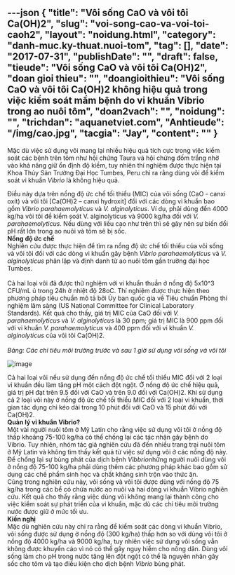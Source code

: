 ---json
{
    "title": "Vôi sống CaO và vôi tôi Ca(OH)2",
    "slug": "voi-song-cao-va-voi-toi-caoh2",
    "layout": "noidung.html",
    "category": "danh-muc.ky-thuat.nuoi-tom",
    "tag": [],
    "date": "2017-07-31",
    "publishDate": "",
    "draft": false,
    "tieude": "Vôi sống CaO và vôi tôi Ca(OH)2",
    "doan gioi thieu": "",
    "doangioithieu": "Vôi sống CaO và vôi tôi Ca(OH)2 không hiệu quả trong việc kiểm soát mầm bệnh do vi khuẩn Vibrio trong ao nuôi tôm",
    "doan2vach": "",
    "noidung": "",
    "trichdan": "aquanetviet.com",
    "Anhtieude": "/img/cao.jpg",
    "tacgia": "Jay",
    "__content__": ""
}
---
<p><span style="font-size:14px">Mặc d&ugrave; việc sử dụng v&ocirc;i mang lại nhiều hiệu quả t&iacute;ch cực trong việc kiểm so&aacute;t c&aacute;c bệnh tr&ecirc;n t&ocirc;m như hội chứng Taura v&agrave; hội chứng đốm trắng nhờ v&agrave;o khả năng giữ ổn định độ kiềm, tuy nhi&ecirc;n th&iacute; nghiệm được thực hiện tại Khoa Thủy Sản Trường Đại Học Tumbes, Peru chỉ ra rằng d&ugrave;ng v&ocirc;i để kiểm so&aacute;t vi khuẩn&nbsp;<em>Vibrio</em>&nbsp;l&agrave; kh&ocirc;ng hiệu quả.</span></p>

<p><span style="font-size:14px">Điều n&agrave;y dựa tr&ecirc;n nồng độ ức chế tối thiểu (MIC) của v&ocirc;i sống (CaO - canxi ox&iacute;t) v&agrave; v&ocirc;i t&ocirc;i [Ca(OH)2 &ndash; canxi hydroxit] đối với c&aacute;c d&ograve;ng vi khuẩn bao gồm&nbsp;<em>Vibrio parahaemolyticus&nbsp;</em>v&agrave;&nbsp;<em>V. alginolyticus</em>. V&iacute; dụ, phải d&ugrave;ng đến 4000 kg/ha v&ocirc;i t&ocirc;i để kiểm so&aacute;t V. alginolyticus v&agrave; 9000 kg/ha đối với&nbsp;<em>V. parahaemolyticus</em>. Nếu d&ugrave;ng với liều cao như tr&ecirc;n th&igrave; sẽ g&acirc;y n&ecirc;n sự biến đổi pH rất lớn trong ao nu&ocirc;i v&agrave; t&ocirc;m sẽ bị sốc.<br />
<strong>Nồng độ ức chế</strong><br />
Nghi&ecirc;n cứu được thực hiện để t&igrave;m ra nồng độ ức chế tối thiểu của v&ocirc;i sống v&agrave; v&ocirc;i t&ocirc;i đối với c&aacute;c d&ograve;ng vi khuẩn g&acirc;y bệnh&nbsp;<em>Vibrio parahaemolyticus</em>&nbsp;v&agrave;&nbsp;<em>V. alginolyticus&nbsp;</em>ph&acirc;n lập v&agrave; định danh từ ao nu&ocirc;i t&ocirc;m gần trường đại học Tumbes.<br />
<br />
Cả hai loại v&ocirc;i đ&atilde; được thử nghiệm với vi khuẩn thuần ở nồng độ 5x10^3 CFU/mL ủ trong 24h ở nhiệt độ 28oC. Th&iacute; nghiệm được thực hiện theo phương ph&aacute;p ti&ecirc;u chuẩn m&ocirc; tả bởi Ủy ban quốc gia về Ti&ecirc;u chuẩn Ph&ograve;ng th&iacute; nghiệm l&acirc;m s&agrave;ng (US National Committee for Clinical Laboratory Standards). Kết quả cho thấy, gi&aacute; trị MIC của CaO đối với&nbsp;<em>V. parahaemolyticus</em>&nbsp;v&agrave;&nbsp;<em>V. alginolyticus</em>&nbsp;l&agrave; 30 ppm; gi&aacute; trị MIC l&agrave; 900 ppm đối với vi khuẩn&nbsp;<em>V. parahaemolyticus</em>&nbsp;v&agrave; 400 ppm đối với vi khuẩn&nbsp;<em>V. alginolyticus</em>&nbsp;của v&ocirc;i t&ocirc;i Ca(OH)2.<br />
<br />
<em>Bảng: C&aacute;c chỉ ti&ecirc;u m&ocirc;i trường trước v&agrave; sau 1 giờ sử dụng v&ocirc;i sống v&agrave; v&ocirc;i t&ocirc;i</em></span></p>

<p><span style="font-size:14px"><img alt="image" src="http://68.media.tumblr.com/0d06aa3b7c34fe444edf39dc5b1e42ff/tumblr_inline_ntbg7hkyWK1txo3bl_1280.jpg" /></span></p>

<p><span style="font-size:14px">Cả hai loại v&ocirc;i nếu sử dụng đến nồng độ ức chế tối thiểu MIC đối với 2 loại vi khuẩn đều l&agrave;m tăng pH một c&aacute;ch đột ngột. Ở nồng độ ức chế hiệu quả, gi&aacute; trị pH đạt tr&ecirc;n 9.5 đối với CaO v&agrave; tr&ecirc;n 9.0 đối với Ca(OH)2. Khi sử dụng cả 2 loại v&ocirc;i n&agrave;y ở nồng độ ức chế tối thiểu MIC đối với 2 loại vi khuẩn, thời gian t&aacute;c dụng chỉ k&eacute;o d&agrave;i trong 10 ph&uacute;t đối với CaO v&agrave; 15 ph&uacute;t đối với Ca(OH)2.<br />
<strong>Quản l&yacute; vi khuẩn Vibrio?</strong><br />
Một v&agrave;i người nu&ocirc;i t&ocirc;m ở Mỹ Latin cho rằng việc sử dụng v&ocirc;i t&ocirc;i ở nồng độ thấp khoảng 75-100 kg/ha c&oacute; thể chống lại c&aacute;c t&aacute;c nh&acirc;n g&acirc;y bệnh do Vibrio. Tuy nhi&ecirc;n, nh&oacute;m t&aacute;c giả nghi&ecirc;n cứu đ&atilde; đến nhiều trang trại nu&ocirc;i t&ocirc;m ở Mỹ Latin v&agrave; kh&ocirc;ng t&igrave;m thấy kết quả từ việc sử dụng v&ocirc;i ở c&aacute;c nồng độ n&agrave;y. Để chống lại sự b&ugrave;ng ph&aacute;t của dịch bệnh&nbsp;<em>Vibbrio</em>những người nu&ocirc;i d&ugrave;ng v&ocirc;i ở nồng độ 75-100 kg/ha phải d&ugrave;ng th&ecirc;m c&aacute;c phương ph&aacute;p kh&aacute;c bao gồm sử dụng c&aacute;c chế phẩm sinh học v&agrave; chất kh&aacute;ng sinh trộn v&agrave;o thức ăn.<br />
Cũng trong nghi&ecirc;n cứu n&agrave;y, v&ocirc;i sống v&agrave; v&ocirc;i t&ocirc;i được d&ugrave;ng với nồng độ 75 kg/ha trong c&aacute;c bể c&oacute; chứa nước ao nu&ocirc;i v&agrave; hai d&ograve;ng vi khuẩn Vibrio nghi&ecirc;n cứu. Kết quả cho thấy rằng việc d&ugrave;ng v&ocirc;i kh&ocirc;ng mang lại th&agrave;nh c&ocirc;ng cho việc kiểm so&aacute;t sự ph&aacute;t triển của vi khuẩn, mặc d&ugrave; c&aacute;c chỉ ti&ecirc;u m&ocirc;i trường nước được giữ ở mức tối ưu.<br />
<strong>Kiến nghị</strong><br />
Mặc d&ugrave; nghi&ecirc;n cứu n&agrave;y chỉ ra rằng để kiểm so&aacute;t c&aacute;c d&ograve;ng vi khuẩn Vibrio, v&ocirc;i sống được sử dụng ở nồng độ (300 kg/ha) thấp hơn so với d&ugrave;ng v&ocirc;i t&ocirc;i ở nồng độ 4000 kg/ha v&agrave; 9000 kg/ha, tuy nhi&ecirc;n việc sử dụng v&ocirc;i sống vẫn kh&ocirc;ng được khuyến c&aacute;o v&igrave; n&oacute; c&oacute; thể g&acirc;y nguy hiểm cho n&ocirc;ng d&acirc;n. D&ugrave;ng v&ocirc;i sống l&agrave;m cho pH trong nước tăng l&ecirc;n đột ngột c&oacute; thể l&agrave; nguy&ecirc;n nh&acirc;n g&acirc;y sốc cho t&ocirc;m v&agrave; tạo điều kiện cho dịch bệnh&nbsp;<em>Vibrio</em>&nbsp;b&ugrave;ng ph&aacute;t.</span></p>
